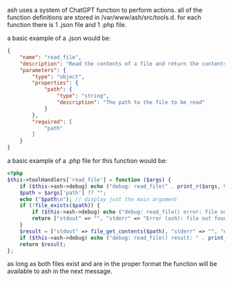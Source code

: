 ash uses a system of ChatGPT function to perform actions.
all of the function definitions are stored in /var/www/ash/src/tools.d.
for each function there is 1 .json file and 1 .php file.

a basic example of a .json would be:
```json
{
    "name": "read_file",
    "description": "Read the contents of a file and return the contents as a string.",
    "parameters": {
        "type": "object",
        "properties": {
            "path": {
                "type": "string",
                "description": "The path to the file to be read"
            }
        },
        "required": [
            "path"
        ]
    }
}
```

a basic example of a .php file for this function would be:
```php
<?php
$this->toolHandlers['read_file'] = function ($args) {
    if ($this->ash->debug) echo ("debug: read_file(" . print_r($args, true) . ")\n");
    $path = $args['path'] ?? "";
    echo ("$path\n"); // display just the main argument
    if (!file_exists($path)) {
        if ($this->ash->debug) echo ("debug: read_file() error: file not found: \"$path\"\n");
        return ["stdout" => "", "stderr" => "Error (ash): file not found: $path", "exit_code" => -1];
    }
    $result = ["stdout" => file_get_contents($path), "stderr" => "", "exit_code" => 0];
    if ($this->ash->debug) echo ("debug: read_file() result: " . print_r($result, true) . "\n");
    return $result;
};
```

as long as both files exist and are in the proper format the function will be available to ash in the next message.